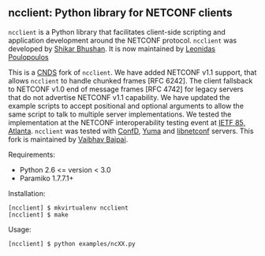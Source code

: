 
ncclient: Python library for NETCONF clients
--------------------------------------------

`ncclient` is a Python library that facilitates client-side scripting
and application development around the NETCONF protocol. `ncclient` was
developed by [Shikar Bhushan](http://schmizz.net). It is now maintained
by [Leonidas Poulopoulos](http://ncclient.grnet.gr)

This is a [CNDS](http://cnds.eecs.jacobs-university.de) fork of
`ncclient`. We have added NETCONF v1.1 support, that allows `ncclient`
to handle chunked frames [RFC 6242]. The client fallsback to NETCONF
v1.0 end of message frames [RFC 4742] for legacy servers that do not
advertise NETCONF v1.1 capability. We have updated the example scripts
to accept positional and optional arguments to allow the same script to
talk to multiple server implementations. We tested the implementation at
the NETCONF interoperability testing event at [IETF 85,
Atlanta](http://www.ietf.org/meeting/85/). `ncclient` was tested with
[ConfD](http://www.tail-f.com/products-and-services/confd),
[Yuma](http://www.yumaworks.com/yuma/) and
[libnetconf](http://code.google.com/p/libnetconf/) servers. This fork is
maintained by [Vaibhav Bajpai](http://vaibhavbajpai.com). 

Requirements:  
* Python 2.6 <= version < 3.0  
* Paramiko 1.7.7.1+  

Installation:

    [ncclient] $ mkvirtualenv ncclient
    [ncclient] $ make

Usage:

    [ncclient] $ python examples/ncXX.py 
